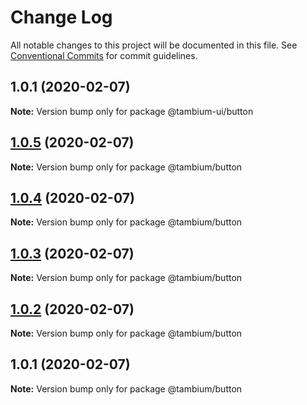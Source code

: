 # Change Log

All notable changes to this project will be documented in this file.
See [Conventional Commits](https://conventionalcommits.org) for commit guidelines.

## 1.0.1 (2020-02-07)

**Note:** Version bump only for package @tambium-ui/button





## [1.0.5](https://github.com/tambium/tambium-ui/compare/@tambium/button@1.0.4...@tambium/button@1.0.5) (2020-02-07)

**Note:** Version bump only for package @tambium/button





## [1.0.4](https://github.com/tambium/tambium-ui/compare/@tambium/button@1.0.3...@tambium/button@1.0.4) (2020-02-07)

**Note:** Version bump only for package @tambium/button





## [1.0.3](https://github.com/tambium/tambium-ui/compare/@tambium/button@1.0.2...@tambium/button@1.0.3) (2020-02-07)

**Note:** Version bump only for package @tambium/button





## [1.0.2](https://github.com/tambium/tambium-ui/compare/@tambium/button@1.0.1...@tambium/button@1.0.2) (2020-02-07)

**Note:** Version bump only for package @tambium/button





## 1.0.1 (2020-02-07)

**Note:** Version bump only for package @tambium/button
